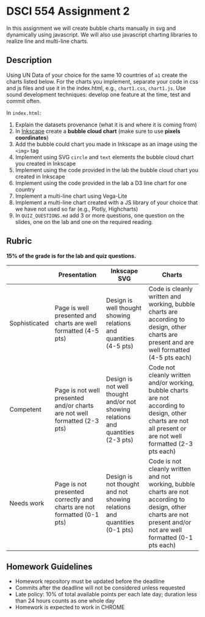 # DSCI 554 Assignment 2

In this assignment we will create bubble charts manually in svg and dynamically using javascript. We will also use javascript charting libraries to realize line and multi-line charts.

## Description

Using UN Data of your choice for the same 10 countries of `a1` create the charts listed below. For the charts you implement, separate your code in css and js files and use it in the index.html, e.g., `chart1.css`, `chart1.js`. Use sound development techniques: develop one feature at the time, test and commit often.

In `index.html`:

1. Explain the datasets provenance (what it is and where it is coming from)
2. In [Inkscape](http://www.inkscape.org) create a __bubble cloud chart__ (make sure to use __pixels coordinates__)
3. Add the bubble could chart you made in Inkscape as an image using the `<img>` tag
4. Implement using SVG `circle` and `text` elements the bubble cloud chart you created in Inkscape
5. Implement using the code provided in the lab the bubble cloud chart you created in Inkscape
6. Implement using the code provided in the lab a D3 line chart for one country
7. Implement a multi-line chart using Vega-Lite
8. Implement a multi-line chart created with a JS library of your choice that we have not used so far (e.g., Plotly, Highcharts)
9. In `QUIZ_QUESTIONS.md` add 3 or more questions, one question on the slides, one on the lab and one on the required reading.

## Rubric

__15% of the grade is for the lab and quiz questions.__

|               | Presentation  | Inkscape SVG | Charts |
| ------------- | ------------- | ------------ | ------ |
| Sophisticated | Page is well presented and charts are well formatted (4-5 pts)| Design is well thought showing relations and quantities (4-5 pts)| Code is cleanly written and working, bubble charts are according to design, other charts are present and are well formatted (4-5 pts each) |
| Competent     | Page is not well presented and/or charts are not well formatted (2-3 pts) | Design is not well thought and/or not showing relations and quantities (2-3 pts)| Code not cleanly written and/or working, bubble charts are not according to design, other charts are not all present or are not well formatted (2-3 pts each)|
| Needs work    | Page is not presented correctly and charts are not formatted (0-1 pts)| Design is not thought and not showing relations and quantities (0-1 pts)| Code is not cleanly written and not working, bubble charts are not according to design, other charts are not present and/or not are well formatted (0-1 pts each)|

## Homework Guidelines

- Homework repository must be updated before the deadline
- Commits after the deadline will not be considered unless requested
- Late policy: 10% of total available points per each late day; duration less than 24 hours counts as one whole day
- Homework is expected to work in CHROME
